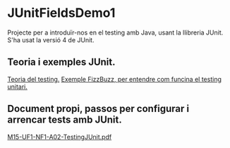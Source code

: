 # JUnitFieldsDemo1

Projecte per a introduïr-nos en el testing amb Java, usant la llibreria JUnit.
S'ha usat la versió 4 de JUnit.

## Teoria i exemples JUnit.
<a href="https://prezi.com/-gftxoarxuga/presentacion-is-tdd-2016/">Teoria del testing.</a>
<a href="https://opencredo.com/blogs/tdd-fizzbuzz-junit-theories/">Exemple FizzBuzz, per entendre com funcina el testing unitari.</a>

## Document propi, passos per configurar i arrencar tests amb JUnit.
<a href="https://github.com/miquelamorosaldev/JUnitFieldsDemo1/blob/master/M15-UF1-NF1-A02-TestingJUnit.pdf">M15-UF1-NF1-A02-TestingJUnit.pdf</a>


